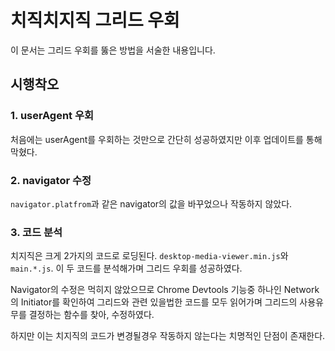 # 치직치지직 그리드 우회

이 문서는 그리드 우회를 뚫은 방법을 서술한 내용입니다.

## 시행착오

### 1. userAgent 우회

처음에는 userAgent를 우회하는 것만으로 간단히 성공하였지만 이후 업데이트를 통해 막혔다.

### 2. navigator 수정

`navigator.platfrom`과 같은 navigator의 값을 바꾸었으나 작동하지 않았다.

### 3. 코드 분석

치지직은 크게 2가지의 코드로 로딩된다. `desktop-media-viewer.min.js`와 `main.*.js`. 이 두 코드를 분석해가며 그리드 우회를 성공하였다.

Navigator의 수정은 먹히지 않았으므로 Chrome Devtools 기능중 하나인 Network의 Initiator를 확인하여 그리드와 관련 있을법한 코드를 모두 읽어가며 그리드의 사용유무를 결정하는 함수를 찾아, 수정하였다.

하지만 이는 치지직의 코드가 변경될경우 작동하지 않는다는 치명적인 단점이 존재한다.
